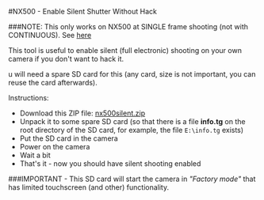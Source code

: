 #NX500 - Enable Silent Shutter Without Hack

###NOTE: This only works on NX500 at SINGLE frame shooting (not with CONTINUOUS). See [here](https://github.com/ottokiksmaler/nx500_nx1_modding/blob/master/NX500%20Silent%20shooting.md)

This tool is useful to enable silent (full electronic) shooting on your own camera if you don't want to hack it.

u will need a spare SD card for this (any card, size is not important, you can reuse the card afterwards).

Instructions:
  - Download this ZIP file: [nx500silent.zip](https://github.com/ottokiksmaler/nx500_nx1_modding/blob/master/nx500silent.zip?raw=true)
  - Unpack it to some spare SD card (so that there is a file **info.tg** on the root directory of the SD card, for example, the file ```E:\info.tg``` exists)
  - Put the SD card in the camera
  - Power on the camera
  - Wait a bit
  - That's it - now you should have silent shooting enabled

###IMPORTANT - This SD card will start the camera in *"Factory mode"* that has limited touchscreen (and other) functionality.
